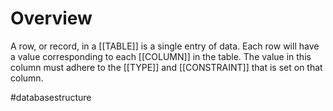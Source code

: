 # Overview
A row, or record, in a [[TABLE]] is a single entry of data. Each row will have a value corresponding to each [[COLUMN]] in the table. The value in this column must adhere to the [[TYPE]] and [[CONSTRAINT]] that is set on that column.




#databasestructure 
